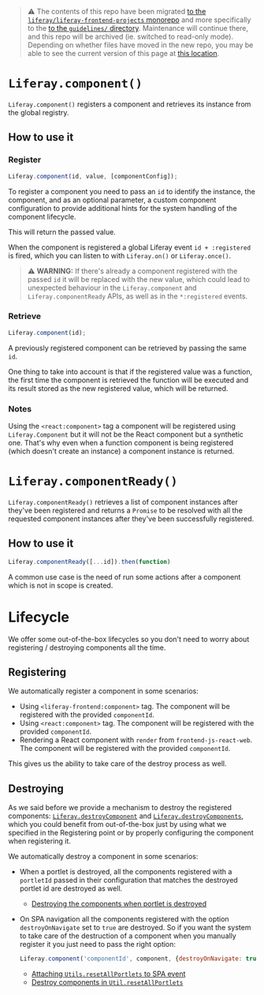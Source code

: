 > :warning: The contents of this repo have been migrated [to the `liferay/liferay-frontend-projects` monorepo](https://github.com/liferay/liferay-frontend-projects) and more specifically to the [to the `guidelines/` directory](https://github.com/liferay/liferay-frontend-projects/tree/master/guidelines). Maintenance will continue there, and this repo will be archived (ie. switched to read-only mode). Depending on whether files have moved in the new repo, you may be able to see the current version of this page at [this location](https://github.com/liferay/liferay-frontend-projects/tree/master/guidelines/dxp/liferay_component.md).

# `Liferay.component()`

`Liferay.component()` registers a component and retrieves its instance from the global registry.

## How to use it

### Register

```js
Liferay.component(id, value, [componentConfig]);
```

To register a component you need to pass an `id` to identify the instance, the component, and as an optional parameter, a custom component configuration to provide additional hints for the system handling of the component lifecycle.

This will return the passed value.

When the component is registered a global Liferay event `id + :registered` is fired, which you can listen to with `Liferay.on()` or `Liferay.once()`.

> ⚠️ **WARNING:** If there's already a component registered with the passed `id` it will be replaced with the new value, which could lead to unexpected behaviour in the `Liferay.component` and `Liferay.componentReady` APIs, as well as in the `*:registered` events.

### Retrieve

```js
Liferay.component(id);
```

A previously registered component can be retrieved by passing the same `id`.

One thing to take into account is that if the registered value was a function, the first time the component is retrieved the function will be executed and its result stored as the new registered value, which will be returned.

### Notes

Using the `<react:component>` tag a component will be registered using `Liferay.Component` but it will not be the React component but a synthetic one. That's why even when a function component is being registered (which doesn't create an instance) a component instance is returned.

# `Liferay.componentReady()`

`Liferay.componentReady()` retrieves a list of component instances after they've been registered and returns a `Promise` to be resolved with all the requested component instances after they've been successfully registered.

## How to use it

```js
Liferay.componentReady([...id]).then(function)
```

A common use case is the need of run some actions after a component which is not in scope is created.

# Lifecycle

We offer some out-of-the-box lifecycles so you don't need to worry about registering / destroying components all the time.

## Registering

We automatically register a component in some scenarios:

-   Using `<liferay-frontend:component>` tag. The component will be registered with the provided `componentId`.
-   Using `<react:component>` tag. The component will be registered with the provided `componentId`.
-   Rendering a React component with `render` from `frontend-js-react-web`. The component will be registered with the provided `componentId`.

This gives us the ability to take care of the destroy process as well.

## Destroying

As we said before we provide a mechanism to destroy the registered components: [`Liferay.destroyComponent`](https://github.com/liferay/liferay-portal/blob/0c95d1870808b5fb2ecefe1b32d6fdca97877780/modules/apps/frontend-js/frontend-js-web/src/main/resources/META-INF/resources/liferay/component.es.js#L301) and [`Liferay.destroyComponents`](https://github.com/liferay/liferay-portal/blob/0c95d1870808b5fb2ecefe1b32d6fdca97877780/modules/apps/frontend-js/frontend-js-web/src/main/resources/META-INF/resources/liferay/component.es.js#L326), which you could benefit from out-of-the-box just by using what we specified in the Registering point or by properly configuring the component when registering it.

We automatically destroy a component in some scenarios:

-   When a portlet is destroyed, all the components registered with a `portletId` passed in their configuration that matches the destroyed portlet id are destroyed as well.

    -   [Destroying the components when portlet is destroyed](https://github.com/liferay/liferay-portal/blob/0c95d1870808b5fb2ecefe1b32d6fdca97877780/modules/apps/frontend-js/frontend-js-web/src/main/resources/META-INF/resources/liferay/portlet.js#L126)

-   On SPA navigation all the components registered with the option `destroyOnNavigate` set to `true` are destroyed. So if you want the system to take care of the destruction of a component when you manually register it you just need to pass the right option:

    ```js
    Liferay.component('componentId', component, {destroyOnNavigate: true});
    ```

    -   [Attaching `Utils.resetAllPortlets` to SPA event](https://github.com/liferay/liferay-portal/blob/0c95d1870808b5fb2ecefe1b32d6fdca97877780/modules/apps/frontend-js/frontend-js-spa-web/src/main/resources/META-INF/resources/liferay/app/App.es.js#L69)
    -   [Destroy components in `Util.resetAllPortlets`](https://github.com/liferay/liferay-portal/blob/0c95d1870808b5fb2ecefe1b32d6fdca97877780/modules/apps/frontend-js/frontend-js-spa-web/src/main/resources/META-INF/resources/liferay/util/Utils.es.js#L73)
